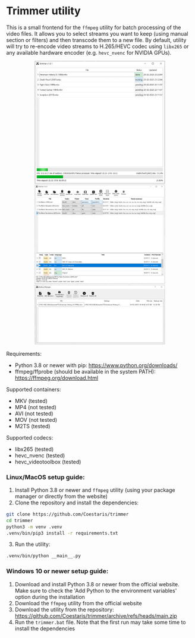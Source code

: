 # Trimmer utility

This is a small frontend for the `ffmpeg` utility for batch processing of the video files.
It allows you to select streams you want to keep (using manual section or filters)
and then transcode them to a new file.
By default, utility will try to re-encode video streams to H.265/HEVC codec
using `libx265` or any available hardware encoder (e.g. `hevc_nvenc` for NVIDIA GPUs).

<p align="center">
  <img src=https://github.com/Coestaris/trimmer/blob/main/screenshots/1.jpg width="350">
  <img src=https://github.com/Coestaris/trimmer/blob/main/screenshots/2.jpg width="350">
  <img src=https://github.com/Coestaris/trimmer/blob/main/screenshots/3.jpg width="350">
</p>

Requirements:
- Python 3.8 or newer with pip: https://www.python.org/downloads/
- ffmpeg/ffprobe (should be available in the system PATH): https://ffmpeg.org/download.html

Supported containers:
- MKV (tested)
- MP4 (not tested)
- AVI (not tested)
- MOV (not tested)
- M2TS (tested)

Supported codecs:
- libx265 (tested)
- hevc_nvenc (tested)
- hevc_videotoolbox (tested)

### Linux/MacOS setup guide:

1. Install Python 3.8 or newer and `ffmpeg` utility (using your package manager or directly from the website)
2. Clone the repository and install the dependencies:
```bash
git clone https://github.com/Coestaris/trimmer
cd trimmer
python3 -m venv .venv
.venv/bin/pip3 install -r requirements.txt
```
3. Run the utility:
```bash
.venv/bin/python __main__.py
```
### Windows 10 or newer setup guide:

1. Download and install Python 3.8 or newer from the official website. Make sure to check the 'Add Python to the environment variables' option during the installation 
2. Download the `ffmpeg` utility from the official website
3. Download the utility from the repository: https://github.com/Coestaris/trimmer/archive/refs/heads/main.zip
4. Run the `trimmer.bat` file. Note that the first run may take some time to install the dependencies
